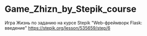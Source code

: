 # Game_Zhizn_by_Stepik_course
Игра Жизнь по заданию на курсе Stepik "Web-фреймворк Flask: введение" https://stepik.org/lesson/535659/step/6
